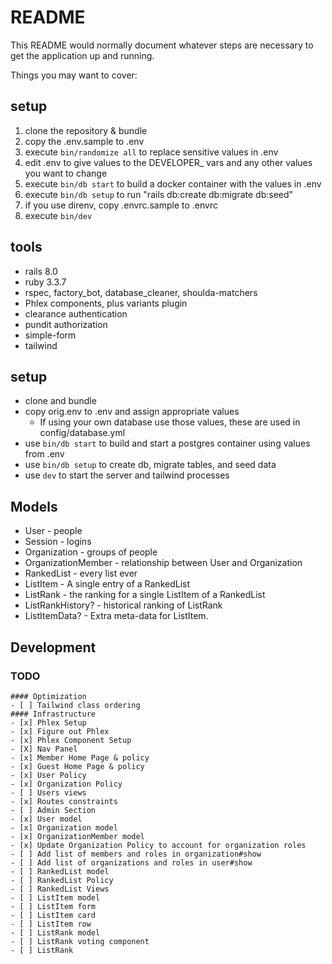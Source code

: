 # README

This README would normally document whatever steps are necessary to get the
application up and running.

Things you may want to cover:

## setup
1. clone the repository & bundle
2. copy the .env.sample to .env
3. execute `bin/randomize all` to replace sensitive values in .env
4. edit .env to give values to the DEVELOPER_ vars and any other values you want to change
5. execute `bin/db start` to build a docker container with the values in .env
6. execute `bin/db setup` to run "rails db:create db:migrate db:seed"
7. if you use direnv, copy .envrc.sample to .envrc
7. execute `bin/dev`
## tools
* rails 8.0
* ruby 3.3.7
* rspec, factory_bot, database_cleaner, shoulda-matchers
* Phlex components, plus variants plugin
* clearance authentication
* pundit authorization
* simple-form
* tailwind

## setup
* clone and bundle
* copy orig.env to .env and assign appropriate values
  * If using your own database use those values, these are used in config/database.yml
* use `bin/db start` to build and start a postgres container using values from .env
* use  `bin/db setup` to create db, migrate tables, and seed data
* use `dev` to start the server and tailwind processes 

## Models
* User - people
* Session - logins
* Organization - groups of people
* OrganizationMember - relationship between User and Organization
* RankedList - every list ever
* ListItem - A single entry of a RankedList
* ListRank - the ranking for a single ListItem of a RankedList
* ListRankHistory? - historical ranking of ListRank
* ListItemData? - Extra meta-data for ListItem.

## Development 

  ### TODO
    #### Optimization
    - [ ] Tailwind class ordering
    #### Infrastructure
    - [x] Phlex Setup
    - [x] Figure out Phlex
    - [x] Phlex Component Setup
    - [X] Nav Panel
    - [x] Member Home Page & policy
    - [x] Guest Home Page & policy
    - [x] User Policy
    - [x] Organization Policy
    - [ ] Users views
    - [x] Routes constraints
    - [ ] Admin Section
    - [x] User model
    - [x] Organization model
    - [x] OrganizationMember model
    - [x] Update Organization Policy to account for organization roles
    - [ ] Add list of members and roles in organization#show
    - [ ] Add list of organizations and roles in user#show
    - [ ] RankedList model
    - [ ] RankedList Policy
    - [ ] RankedList Views
    - [ ] ListItem model
    - [ ] ListItem form
    - [ ] ListItem card
    - [ ] ListItem row
    - [ ] ListRank model
    - [ ] ListRank voting component
    - [ ] ListRank 


